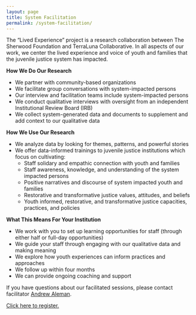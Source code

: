 ```yaml
---
layout: page
title: System Facilitation
permalink: /system-facilitation/
---
```


The “Lived Experience” project is a research collaboration between The Sherwood Foundation and TerraLuna Collaborative. In all aspects of our work, we center the lived experience and voice of youth and families that the juvenile justice system has impacted.

**How We Do Our Research**

- We partner with community-based organizations
- We facilitate group conversations with system-impacted persons
- Our interview and facilitation teams include system-impacted persons
- We conduct qualitative interviews with oversight from an independent Institutional Review Board (IRB)
- We collect system-generated data and documents to supplement and add context to our qualitative data

**How We Use Our Research**

- We analyze data by looking for themes, patterns, and powerful stories
- We offer data-informed trainings to juvenile justice institutions which focus on cultivating:
	- Staff solidary and empathic connection with youth and families
	- Staff awareness, knowledge, and understanding of the system impacted persons
	- Positive narratives and discourse of system impacted youth and families
	- Restorative and transformative justice values, attitudes, and beliefs
	- Youth informed, restorative, and transformative justice capacities, practices, and policies

**What This Means For Your Institution**

- We work with you to set up learning opportunities for staff (through either half or full-day opportunities)
- We guide your staff through engaging with our qualitative data and making meaning
- We explore how youth experiences can inform practices and approaches
- We follow up within four months
- We can provide ongoing coaching and support

If you have questions about our facilitated sessions, please contact facilitator [Andrew Aleman](mailto:andrew@terralunacollaborative.com).

[Click here to register.](/system-facilitation/registration/)
